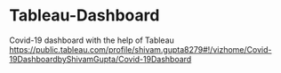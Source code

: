 # Tableau-Dashboard
Covid-19 dashboard with the help of Tableau
https://public.tableau.com/profile/shivam.gupta8279#!/vizhome/Covid-19DashboardbyShivamGupta/Covid-19Dashboard
